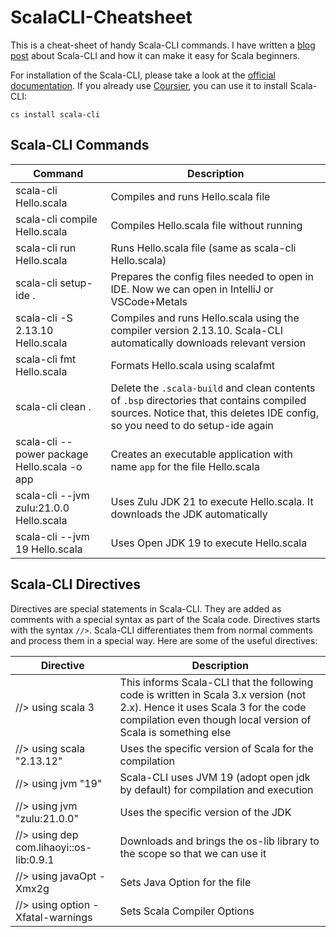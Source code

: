 # ScalaCLI-Cheatsheet
This is a cheat-sheet of handy Scala-CLI commands. I have written a [blog post](https://yadukrishnan.live/scala-made-simple-for-beginners-a-gentle-introduction-to-kickstarting-your-scala-learning) about Scala-CLI and how it can make it easy for Scala beginners. 

For installation of the Scala-CLI, please take a look at the [official documentation](https://scala-cli.virtuslab.org/install). If you already use [Coursier](https://github.com/yadavan88/coursier-cheatsheets), you can use it to install Scala-CLI:
```
cs install scala-cli
```

## Scala-CLI Commands
| Command | Description |
| -- | --|
| scala-cli Hello.scala | Compiles and runs Hello.scala file |
| scala-cli compile Hello.scala | Compiles Hello.scala file without running |
| scala-cli run Hello.scala | Runs Hello.scala file (same as scala-cli Hello.scala) |
| scala-cli setup-ide . | Prepares the config files needed to open in IDE. Now we can open in IntelliJ or VSCode+Metals |
| scala-cli -S 2.13.10 Hello.scala | Compiles and runs Hello.scala using the compiler version 2.13.10. Scala-CLI automatically downloads relevant version |
| scala-cli fmt Hello.scala | Formats Hello.scala using scalafmt | 
| scala-cli clean . | Delete the `.scala-build` and clean contents of `.bsp` directories that contains compiled sources. Notice that, this deletes IDE config, so you need to do setup-ide again |
| scala-cli --power package Hello.scala -o app | Creates an executable application with name `app` for the file Hello.scala |
| scala-cli --jvm zulu:21.0.0 Hello.scala | Uses Zulu JDK 21 to execute Hello.scala. It downloads the JDK automatically |
| scala-cli --jvm 19 Hello.scala | Uses Open JDK 19 to execute Hello.scala |

## Scala-CLI Directives
Directives are special statements in Scala-CLI. They are added as comments with a special syntax as part of the Scala code. 
Directives starts with the syntax `//>`. Scala-CLI differentiates them from normal comments and process them in a special way. 
Here are some of the useful directives:

| Directive | Description |
| -- | --|
| //> using scala 3 | This informs Scala-CLI that the following code is written in Scala 3.x version (not 2.x). Hence it uses Scala 3 for the code compilation even though local version of Scala is something else|
| //> using scala "2.13.12" | Uses the specific version of Scala for the compilation |
| //> using jvm "19" | Scala-CLI uses JVM 19 (adopt open jdk by default) for compilation and execution |
| //> using jvm "zulu:21.0.0" | Uses the specific version of the JDK |
| //> using dep com.lihaoyi::os-lib:0.9.1 | Downloads and brings the os-lib library to the scope so that we can use it
| //> using javaOpt -Xmx2g | Sets Java Option for the file |
| //> using option -Xfatal-warnings | Sets Scala Compiler Options |
